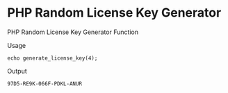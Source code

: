 # PHP Random License Key Generator
PHP Random License Key Generator Function

Usage

`echo generate_license_key(4);`

Output

`97D5-RE9K-066F-PDKL-ANUR`
